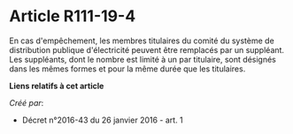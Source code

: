 # Article R111-19-4

En cas d'empêchement, les membres titulaires du comité du système de distribution publique d'électricité peuvent être
remplacés par un suppléant. Les suppléants, dont le nombre est limité à un par titulaire, sont désignés dans les mêmes formes
et pour la même durée que les titulaires.

**Liens relatifs à cet article**

_Créé par_:

  - Décret n°2016-43 du 26 janvier 2016 - art. 1
